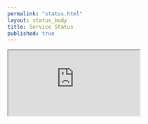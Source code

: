 ```yaml
---
permalink: "status.html"
layout: status_body
title: Service Status
published: true
---
```


<iframe src="http://govwizely.github.io/status/" scrolling="no"></iframe> 

<script>iFrameResize({log:true})</script>